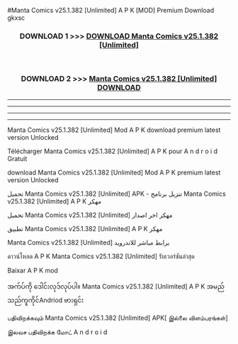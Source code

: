#Manta Comics v25.1.382  [Unlimited] A P K [MOD] Premium Download gkxsc



<div align="center">

<h3>DOWNLOAD 1 >>> <a href="https://teeasianyam.web.app?sq=Manta Comics v25.1.382  [Unlimited]">DOWNLOAD Manta Comics v25.1.382  [Unlimited] </a></h3><br>

<h3>DOWNLOAD 2 >>> <a href="https://teeasianyam.web.app?sq=Manta Comics v25.1.382  [Unlimited] ">Manta Comics v25.1.382  [Unlimited]  DOWNLOAD </a></h3>

</div>


----------------------------------------------------------

----------------------------------------------------------

----------------------------------------------------------

----------------------------------------------------------


Manta Comics v25.1.382  [Unlimited]  Mod A P K download premium latest version Unlocked

Télécharger Manta Comics v25.1.382  [Unlimited]  A P K pour A n d r o i d Gratuit

download Manta Comics v25.1.382  [Unlimited]  Mod A P K premium latest version Unlocked

تحميل Manta Comics v25.1.382  [Unlimited]  APK - تنزيل برنامج Manta Comics v25.1.382  [Unlimited]  A P K مهكر

تحميل Manta Comics v25.1.382  [Unlimited]  مهكر اخر اصدار

تطبيق Manta Comics v25.1.382  [Unlimited]  A P K مهكر

Manta Comics v25.1.382  [Unlimited]  برابط مباشر للاندرويد

ดาวน์โหลด A P K Manta Comics v25.1.382  [Unlimited]  รับเวอร์ชันล่าสุด

Baixar A P K mod

အက်ပ်ကို ဒေါင်းလုဒ်လုပ်ပါ။ Manta Comics v25.1.382  [Unlimited]  A P K အမည်သည်ကူကိုင်Andriod ဗားရှင်း

பதிவிறக்கவும் Manta Comics v25.1.382  [Unlimited]  APK[ இல்லை விளம்பரங்கள்] 
 
இலவச பதிவிறக்க மோட் A n d r o i d



